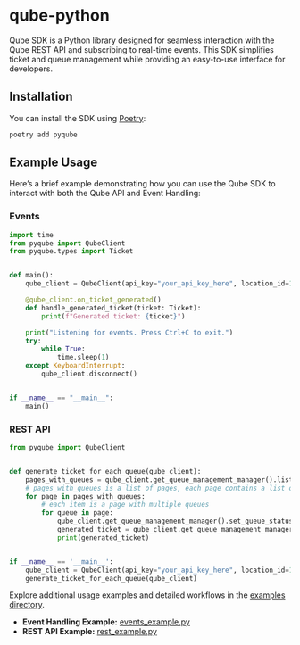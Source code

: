 # qube-python

Qube SDK is a Python library designed for seamless interaction with the Qube REST API and subscribing to real-time events. This SDK simplifies ticket and queue management while providing an easy-to-use interface for developers.

## Installation

You can install the SDK using [Poetry](https://python-poetry.org/):

```bash
poetry add pyqube
```

## Example Usage

Here’s a brief example demonstrating how you can use the Qube SDK to interact with both the Qube API and Event Handling:

### Events

```python
import time
from pyqube import QubeClient
from pyqube.types import Ticket


def main():
    qube_client = QubeClient(api_key="your_api_key_here", location_id=1)

    @qube_client.on_ticket_generated()
    def handle_generated_ticket(ticket: Ticket):
        print(f"Generated ticket: {ticket}")

    print("Listening for events. Press Ctrl+C to exit.")
    try:
        while True:
            time.sleep(1)
    except KeyboardInterrupt:
        qube_client.disconnect()


if __name__ == "__main__":
    main()
```

### REST API

```python
from pyqube import QubeClient


def generate_ticket_for_each_queue(qube_client):
    pages_with_queues = qube_client.get_queue_management_manager().list_queues()
    # pages_with_queues is a list of pages, each page contains a list of queues
    for page in pages_with_queues:
        # each item is a page with multiple queues
        for queue in page:
            qube_client.get_queue_management_manager().set_queue_status(queue.id, True)
            generated_ticket = qube_client.get_queue_management_manager().generate_ticket(queue.id, False)
            print(generated_ticket)


if __name__ == '__main__':
    qube_client = QubeClient(api_key="your_api_key_here", location_id=1)
    generate_ticket_for_each_queue(qube_client)
```

Explore additional usage examples and detailed workflows in the [examples directory](examples/).
- **Event Handling Example:** [events_example.py](examples/events_example.py)  
- **REST API Example:** [rest_example.py](examples/rest_example.py)  


